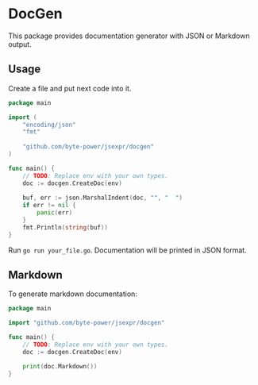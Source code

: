 # DocGen

This package provides documentation generator with JSON or Markdown output.

## Usage

Create a file and put next code into it. 

```go
package main

import (
	"encoding/json"
	"fmt"
  
	"github.com/byte-power/jsexpr/docgen"
)

func main() {
	// TODO: Replace env with your own types.
	doc := docgen.CreateDoc(env)
  
	buf, err := json.MarshalIndent(doc, "", "  ")
	if err != nil {
		panic(err)
	}
	fmt.Println(string(buf))
}
```

Run `go run your_file.go`. Documentation will be printed in JSON format.

## Markdown

To generate markdown documentation: 

```go
package main

import "github.com/byte-power/jsexpr/docgen"

func main() {
	// TODO: Replace env with your own types.
	doc := docgen.CreateDoc(env)

	print(doc.Markdown())
}
```
